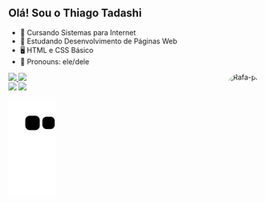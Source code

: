 ## Olá! Sou o Thiago Tadashi


- 🔭 Cursando Sistemas para Internet
- 🌱 Estudando Desenvolvimento de Páginas Web
- 🖥️ HTML e CSS Básico
- 🙂 Pronouns: ele/dele

<div align="left">
  <a href="https://github.com/TadashiThiago">
  <img height="180em" src="https://github-readme-stats.vercel.app/api?username=TadashiThiago&show_icons=true&theme=dark&include_all_commits=true&count_private=true"/>
  <img height="180em" src="https://github-readme-stats.vercel.app/api/top-langs/?username=TadashiThiago&layout=compact&langs_count=7&theme=dark"/>
  <img align="right" alt="Rafa-pic" height="150" style="border-radius:50px;" src="[https://cdn.discordapp.com/attachments/1020111898617843734/1020111982218727464/download20220904201420.png?width=676&height=676"](https://tenor.com/es/ver/anime-computer-pc-playing-gaming-gif-8674130)">

</div>
 
<div>
  <a href="https://instagram.com/tadashi_thiago" target="_blank"><img src="https://img.shields.io/badge/-Instagram-%23E4405F?style=for-the-badge&logo=instagram&logoColor=white" target="_blank"></a>
  <a href="mailto:qtadaship@gmail.com"><img src="https://img.shields.io/badge/-Gmail-%23333?style=for-the-badge&logo=gmail&logoColor=white" target="_blank"></a>
</div>  

  ![Snake animation](https://github.com/TadashiThiago/TadashiThiago/blob/output/github-contribution-grid-snake.svg)

  

